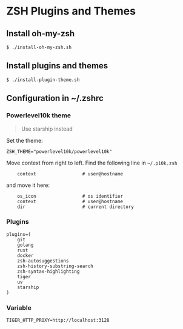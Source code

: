 # ZSH Plugins and Themes


## Install oh-my-zsh

```
$ ./install-oh-my-zsh.sh
```


## Install plugins and themes

```
$ ./install-plugin-theme.sh
```


## Configuration in ~/.zshrc


### Powerlevel10k theme

> Use starship instead

Set the theme:

```shell
ZSH_THEME="powerlevel10k/powerlevel10k"
```

Move context from right to left. Find the following line in `~/.p10k.zsh`

```
    context                 # user@hostname
```

and move it here:

```
    os_icon                 # os identifier
    context                 # user@hostname
    dir                     # current directory
```


### Plugins

```shell
plugins=(
    git
    golang
    rust
    docker
    zsh-autosuggestions
    zsh-history-substring-search
    zsh-syntax-highlighting
    tiger
    uv
    starship
)
```


### Variable

```shell
TIGER_HTTP_PROXY=http://localhost:3128
```

